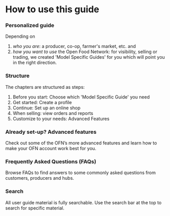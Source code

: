# How to use this guide

### Personalized guide
Depending on 
1) _who you are_: a producer, co-op, farmer's market, etc.  and
2) _how you want to use_ the Open Food Network: for visibility, selling or trading,
we created 'Model Specific Guides' for you which will point you in the right direction.

### **Structure**
The chapters are structured as steps:
1. Before you start: Choose which 'Model Specific Guide' you need
2. Get started: Create a profile
3. Continue: Set up an online shop
4. When selling: view orders and reports
5. Customize to your needs: Advanced Features

### Already set-up? **Advanced features**
Check out some of the OFN’s more advanced features and learn how to make your OFN account work best for you.

### **Frequently Asked Questions \(FAQs\)**

Browse FAQs to find answers to some commonly asked questions from customers, producers and hubs.

### **Search**

All user guide material is fully searchable. Use the search bar at the top to search for specific material.